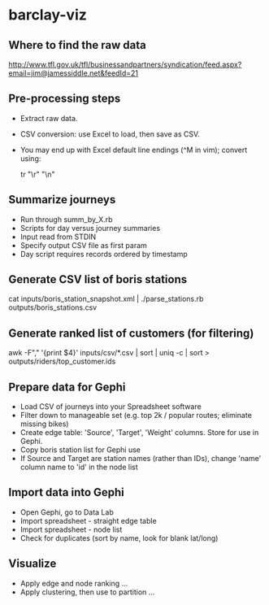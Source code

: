 barclay-viz
===========

## Where to find the raw data

http://www.tfl.gov.uk/tfl/businessandpartners/syndication/feed.aspx?email=jim@jamessiddle.net&feedId=21

## Pre-processing steps

- Extract raw data.
- CSV conversion: use Excel to load, then save as CSV.
- You may end up with Excel default line endings (^M in vim); convert using:

    tr "\r" "\n"  

## Summarize journeys

- Run through summ_by_X.rb
- Scripts for day versus journey summaries
- Input read from STDIN
- Specify output CSV file as first param
- Day script requires records ordered by timestamp

## Generate CSV list of boris stations

cat inputs/boris_station_snapshot.xml | ./parse_stations.rb outputs/boris_stations.csv

## Generate ranked list of customers (for filtering)

awk -F"," '{print $4}' inputs/csv/*.csv | sort | uniq -c | sort > outputs/riders/top_customer.ids

## Prepare data for Gephi

- Load CSV of journeys into your Spreadsheet software
- Filter down to manageable set (e.g. top 2k / popular routes; eliminate missing bikes)
- Create edge table: 'Source', 'Target', 'Weight' columns. Store for use in Gephi.
- Copy boris station list for Gephi use
- If Source and Target are station names (rather than IDs), change 'name' column name to 'id' in the node list

## Import data into Gephi

- Open Gephi, go to Data Lab
- Import spreadsheet - straight edge table
- Import spreadsheet - node list
- Check for duplicates (sort by name, look for blank lat/long)

## Visualize

- Apply edge and node ranking ...
- Apply clustering, then use to partition ...

